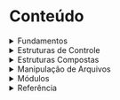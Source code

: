 # Conteúdo

<details>
<summary>Fundamentos</summary>

* [**Introdução**](arquivos/1_Fundamentos/1.1-Introducao.md)
* [**Instalação**](arquivos/1_Fundamentos/1.2-Primeiros_passos.md)
* [**Comentários**](arquivos/1_Fundamentos/1.3-Comentarios.md)
* [**A função print( )**](arquivos/1_Fundamentos/1.4-A_funcao_print().md)
* [**Variáveis**](arquivos/1_Fundamentos/1.5-Variaveis.md)
* [**Tipos de dados**](arquivos/1_Fundamentos/1.6-Tipos_de_dados.md)
* [**Strings**](arquivos/1_Fundamentos/1.7-Strings.md)
* [**Números**](arquivos/1_Fundamentos/1.8-Numeros.md)
* [**Bool**](arquivos/1_Fundamentos/1.9-Bool.md)
* [**Operadores**](arquivos/1_Fundamentos/1.10-Operadores.md)
</details>

<details>
<summary>Estruturas de Controle</summary>
  
* [**If, Elif, Else...**](arquivos/2_Estruturas_de_controle/2.1-If_Else.md)
* [**While**](arquivos/2_Estruturas_de_controle/2.2-While.md)
* [**For**](arquivos/2_Estruturas_de_controle/2.3-For.md)
</details>
 
<details>
<summary>Estruturas Compostas</summary>

* [**Matrizes**](arquivos/3_Estruturas_compostas/3.1-Matrizes.md)
* [**Listas**](arquivos/3_Estruturas_compostas/3.2-Lista.md)
* [**Tuplas**](arquivos/3_Estruturas_compostas/3.3-Tuplas.md)
* [**Sets**](arquivos/3_Estruturas_compostas/3.4-Sets.md)
* [**Dicionários**](arquivos/3_Estruturas_compostas/3.5-Dicionarios.md)
* [**Funções**](arquivos/3_Estruturas_compostas/3.5-Dicionarios.md)
* [**Lambda**](arquivos/3_Estruturas_compostas/3.7-Lambda.md)
* [**Classes e objetos**](arquivos/3_Estruturas_compostas/3.8-Classes_e_objetos.md)
* [**Heranças**](arquivos/3_Estruturas_compostas/3.9-Herancas.md)
* [**Try e except**](arquivos/3_Estruturas_compostas/3.10-Try_e_except.md)
</details>

<details>
<summary>Manipulação de Arquivos</summary>

* [**Início**](arquivos/4_Manipulacao_de_arquivos/4.1-Inicio.md)
* [**Leitura**](arquivos/4_Manipulacao_de_arquivos/4.2-Leitura.md)
* [**Criação e gravação**](arquivos/4_Manipulacao_de_arquivos/4.3-Criacao_e_gravacao.md)
* [**Deletar**](arquivos/4_Manipulacao_de_arquivos/4.4-Deletar.md)
</details>


<details>
<summary>Módulos</summary>
  
* [**O que são?**](/arquivos/MODULOS/)
* [**Random**](/arquivos/MODULOS/)
* [**Pandas**](/arquivos/MODULOS/)
</details>

<details>
<summary>Referência</summary>

* [**Funções Integradas**](arquivos/6_referencias/6.1-Funcoes_integradas.md)
* [**Métodos de String**](arquivos/6_referencias/6.2-Metodos_de_string.md)
* [**Métodos de Lista**](arquivos/6_referencias/6.3-Metodos_de_lista.md)
* [**Métodos de Tupla**](arquivos/6_referencias/6.4-Metodos_de_tupla.md)
* [**Métodos de Dicionários**](arquivos/6_referencias/6.5-Metodos_de_dicionario.md)
</details>
